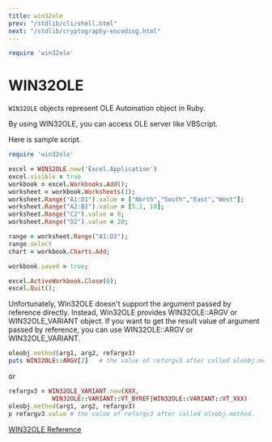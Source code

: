 ```yaml
---
title: win32ole
prev: "/stdlib/cli/shell.html"
next: "/stdlib/cryptography-encoding.html"
---
```



```ruby
require 'win32ole'
```

# WIN32OLE

`WIN32OLE` objects represent OLE Automation object in Ruby.

By using WIN32OLE, you can access OLE server like VBScript.

Here is sample script.


```ruby
require 'win32ole'

excel = WIN32OLE.new('Excel.Application')
excel.visible = true
workbook = excel.Workbooks.Add();
worksheet = workbook.Worksheets(1);
worksheet.Range("A1:D1").value = ["North","South","East","West"];
worksheet.Range("A2:B2").value = [5.2, 10];
worksheet.Range("C2").value = 8;
worksheet.Range("D2").value = 20;

range = worksheet.Range("A1:D2");
range.select
chart = workbook.Charts.Add;

workbook.saved = true;

excel.ActiveWorkbook.Close(0);
excel.Quit();
```

Unfortunately, Win32OLE doesn't support the argument passed by reference
directly. Instead, Win32OLE provides WIN32OLE::ARGV or WIN32OLE\_VARIANT
object. If you want to get the result value of argument passed by
reference, you can use WIN32OLE::ARGV or WIN32OLE\_VARIANT.


```ruby
oleobj.method(arg1, arg2, refargv3)
puts WIN32OLE::ARGV[2]   # the value of refargv3 after called oleobj.method
```

or


```ruby
refargv3 = WIN32OLE_VARIANT.new(XXX,
            WIN32OLE::VARIANT::VT_BYREF|WIN32OLE::VARIANT::VT_XXX)
oleobj.method(arg1, arg2, refargv3)
p refargv3.value # the value of refargv3 after called oleobj.method.
```

<a
href='https://ruby-doc.org/stdlib-2.5.0/libdoc/win32ole/rdoc/WIN32OLE.html'
class='ruby-doc remote' target='_blank'>WIN32OLE Reference</a>

